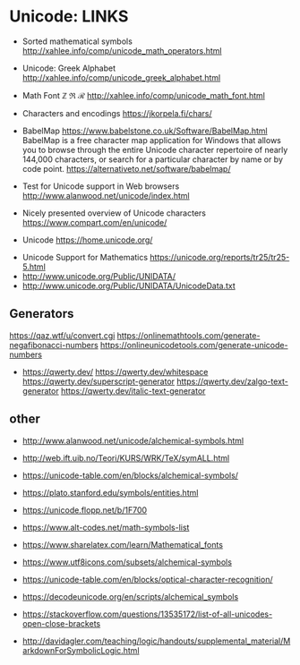 # Unicode: LINKS

* Sorted mathematical symbols
http://xahlee.info/comp/unicode_math_operators.html

* Unicode: Greek Alphabet
http://xahlee.info/comp/unicode_greek_alphabet.html

* Math Font ℤ ℜ ℛ
http://xahlee.info/comp/unicode_math_font.html

* Characters and encodings
https://jkorpela.fi/chars/

* BabelMap
https://www.babelstone.co.uk/Software/BabelMap.html
BabelMap is a free character map application for Windows that allows you to browse through the entire Unicode character repertoire of nearly 144,000 characters, or search for a particular character by name or by code point.
https://alternativeto.net/software/babelmap/

* Test for Unicode support in Web browsers
http://www.alanwood.net/unicode/index.html

* Nicely presented overview of Unicode characters
https://www.compart.com/en/unicode/

* Unicode
  https://home.unicode.org/
- Unicode Support for Mathematics
  https://unicode.org/reports/tr25/tr25-5.html
- http://www.unicode.org/Public/UNIDATA/
- http://www.unicode.org/Public/UNIDATA/UnicodeData.txt


## Generators
https://qaz.wtf/u/convert.cgi
https://onlinemathtools.com/generate-negafibonacci-numbers
https://onlineunicodetools.com/generate-unicode-numbers

* https://qwerty.dev/
https://qwerty.dev/whitespace
https://qwerty.dev/superscript-generator
https://qwerty.dev/zalgo-text-generator
https://qwerty.dev/italic-text-generator


## other

- http://www.alanwood.net/unicode/alchemical-symbols.html
- http://web.ift.uib.no/Teori/KURS/WRK/TeX/symALL.html

- https://unicode-table.com/en/blocks/alchemical-symbols/
- https://plato.stanford.edu/symbols/entities.html
- https://unicode.flopp.net/b/1F700
- https://www.alt-codes.net/math-symbols-list
- https://www.sharelatex.com/learn/Mathematical_fonts
- https://www.utf8icons.com/subsets/alchemical-symbols
- https://unicode-table.com/en/blocks/optical-character-recognition/
- https://decodeunicode.org/en/scripts/alchemical_symbols

- https://stackoverflow.com/questions/13535172/list-of-all-unicodes-open-close-brackets

- http://davidagler.com/teaching/logic/handouts/supplemental_material/MarkdownForSymbolicLogic.html
